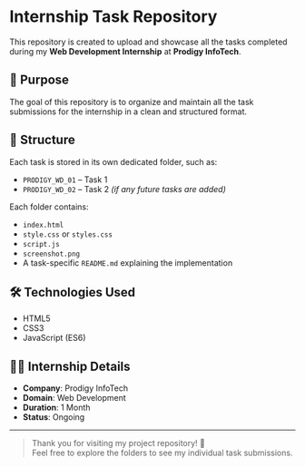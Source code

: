 # Internship Task Repository

This repository is created to upload and showcase all the tasks completed during my **Web Development Internship** at **Prodigy InfoTech**.

## 📌 Purpose

The goal of this repository is to organize and maintain all the task submissions for the internship in a clean and structured format.

## 📂 Structure

Each task is stored in its own dedicated folder, such as:

- `PRODIGY_WD_01` – Task 1
- `PRODIGY_WD_02` – Task 2 *(if any future tasks are added)*

Each folder contains:

- `index.html`
- `style.css` or `styles.css`
- `script.js`
- `screenshot.png`
- A task-specific `README.md` explaining the implementation

## 🛠 Technologies Used

- HTML5
- CSS3
- JavaScript (ES6)

## 🧑‍💻 Internship Details

- **Company**: Prodigy InfoTech  
- **Domain**: Web Development  
- **Duration**: 1 Month
- **Status**: Ongoing 

---

> Thank you for visiting my project repository! 🌟  
> Feel free to explore the folders to see my individual task submissions.
